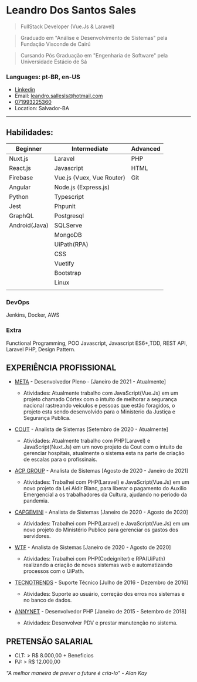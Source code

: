 # Leandro Dos Santos Sales

> FullStack Developer (Vue.Js & Laravel)

> Graduado em "Análise e Desenvolvimento de Sistemas" pela Fundação Visconde de Cairú

> Cursando Pós Graduação em "Engenharia de Software" pela Universidade Estácio de Sá

### Languages: pt-BR, en-US

- [Linkedin](https://www.linkedin.com/in/leandro-sales-50594614b/)
- Email: leandro.sallesls@hotmail.com
- [071993225360](https://api.whatsapp.com/send?1=pt_BR&phone=5571993225360)
- Location: Salvador-BA

---

## Habilidades:

<!-- > Subtitle: B - Beginner, I - Intermediate and A - Advanced -->

| Beginner              | Intermediate                  | Advanced                       |
| --------------------- | ----------------------------- | ------------------------------ |
| Nuxt.js               | Laravel                       | PHP                            |
| React.js              | Javascript                    | HTML                           |
| Firebase              | Vue.js (Vuex, Vue Router)     | Git                            |
| Angular               | Node.js (Express.js)          |                                |
| Python                | Typescript                    |                                |
| Jest                  | Phpunit                       |                                |
| GraphQL               | Postgresql                    |                                |
| Android(Java)         | SQLServe                      |                                |
|                       | MongoDB                       |                                |
|                       | UiPath(RPA)                   |                                |
|                       | CSS                           |                                |
|                       | Vuetify                       |                                |
|                       | Bootstrap                     |                                |
|                       | Linux                         |                                |
|                       |                               |                                |

### DevOps

Jenkins, Docker, AWS

### Extra

Functional Programming, POO Javascript, Javascript ES6+,TDD, REST API, Laravel PHP, Design Pattern.


## EXPERIÊNCIA PROFISSIONAL

- [META](https://www.meta.com.br/) - Desenvolvedor Pleno - [Janeiro de 2021 - Atualmente]

  - Atividades: Atualmente trabalho com JavaScript(Vue.Js) em um projeto chamado Córtex com o intuito de melhorar a segurança nacional rastreando veiculos
    e pessoas que estão foragidos, o projeto esta sendo desenvolvido para o Ministerio da Justiça e Segurança Publica.
    
- [COUT](https://cout.app/) - Analista de Sistemas [Setembro de 2020 - Atualmente]

  - Atividades: Atualmente trabalho com PHP(Laravel) e JavaScript(Nuxt.Js) em um novo projeto da Cout com o intuito de gerenciar hospitais, atualmente o sistema esta na parte de     criação de escalas para o profissinais. 
  
- [ACP GROUP](http://www.acpgroup.com.br/) - Analista de Sistemas [Agosto de 2020 - Janeiro de 2021]

  - Atividades: Trabalhei com PHP(Laravel) e JavaScript(Vue.Js) em um novo projeto da Lei Aldir Blanc, para liberar o pagamento do Auxilio Emergencial a os
    trabalhadores da Cultura, ajudando no periodo da pandemia.

- [CAPGEMINI](https://www.capgemini.com/br-pt/) - Analista de Sistemas [Janeiro de 2020 - Agosto de 2020]

  - Atividades: Trabalhei com PHP(Laravel) e JavaScript(Vue.Js) em um novo projeto do Ministério Publico para gerenciar os gastos dos servidores.
  
- [WTF](http://www.wtf.inf.br/) - Analista de Sistemas [Janeiro de 2020 - Agosto de 2020]

  - Atividades: Trabalhei com PHP(Codeigniter) e RPA(UiPath) realizando a criação de novos sistemas web e automatizando processos com o UiPath.

- [TECNOTRENDS](http://www.tecnotrends.com.br/) - Suporte Técnico [Julho de 2016 - Dezembro de 2016]

  - Atividades: Suporte ao usuário, correção dos erros nos sistemas e no banco de dados.
  
- [ANNYNET]() - Desenvolvedor PHP [Janeiro de 2015 - Setembro de 2018]

  - Atividades: Desenvolver PDV e prestar manutenção no sistema.
    


## PRETENSÃO SALARIAL

- CLT: > R\$ 8.000,00 + Beneficios
- PJ: > R\$ 12.000,00

_"A melhor maneira de prever o future é cria-lo" - Alan Kay_
